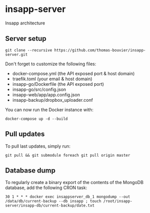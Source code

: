 # insapp-server

Insapp architecture

## Server setup

    git clone --recursive https://github.com/thomas-bouvier/insapp-server.git

Don't forget to customize the following files:

* docker-compose.yml (the API exposed port & host domain)
* traefik.toml (your email & host domain)
* insapp-go/Dockerfile (the API exposed port)
* insapp-go/src/config.json
* insapp-web/app/app.config.json
* insapp-backup/dropbox_uploader.conf

You can now run the Docker instance with:

    docker-compose up -d --build

## Pull updates

To pull last updates, simply run:

    git pull && git submodule foreach git pull origin master

## Database dump

To regularly create a binary export of the contents of the MongoDB database, add the following CRON task:

    30 1 * * * docker exec insappserver_db_1 mongodump --out /data/db/current-backup --db insapp ; touch /root/insapp-server/insapp-db/current-backup/date.txt
